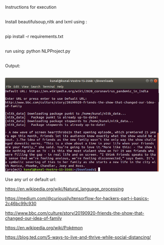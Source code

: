 Instructions for execution <br><br>

Install beautifulsoup,nltk and lxml using :<br><br>

pip install -r requirements.txt <br><br>

run using: python NLPProject.py <br><br>

Output: <br><br>

![alt text](https://github.com/kunalmanishdesai/SummaryCreator/blob/master/Output.png)

Use any url or default url:

https://en.wikipedia.org/wiki/Natural_language_processing

https://medium.com/@curiousily/tensorflow-for-hackers-part-i-basics-2c46bc99c930

http://www.bbc.com/culture/story/20190920-friends-the-show-that-changed-our-idea-of-family

https://en.wikipedia.org/wiki/Pokémon

https://blog.ted.com/5-ways-to-live-and-thrive-while-social-distancing/
